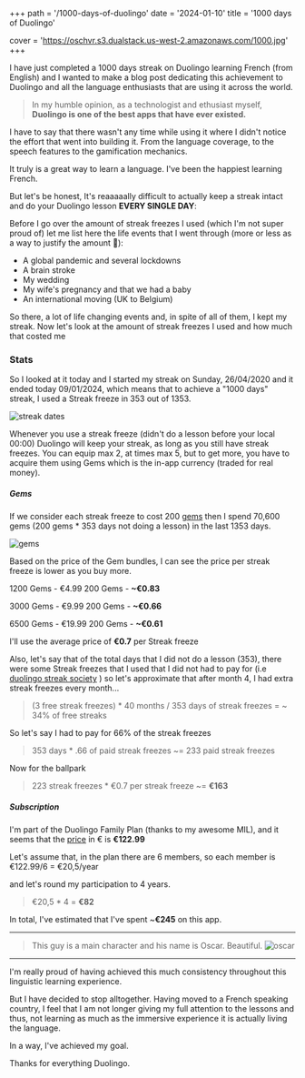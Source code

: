+++
path =  '/1000-days-of-duolingo'
date = '2024-01-10'
title =  '1000 days of Duolingo'

cover = 'https://oschvr.s3.dualstack.us-west-2.amazonaws.com/1000.jpg'
+++

I have just completed a 1000 days streak on Duolingo learning French (from English) and I wanted to make a blog post dedicating this achievement to Duolingo and all the language enthusiasts that are using it across the world.

> In my humble opinion, as a technologist and ethusiast myself, **Duolingo is one of the best apps that have ever existed.**

I have to say that there wasn't any time while using it where I didn't notice the effort that went into building it. From the language coverage, to the speech features to the gamification mechanics. 

It truly is a great way to learn a language. I've been the happiest learning French.

But let's be honest, It's reaaaaally difficult to actually keep a streak intact and do your Duolingo lesson **EVERY SINGLE DAY**:

Before I go over the amount of streak freezes I used (which I'm not super proud of) let me list here the life events that I went through (more or less as a way to justify the amount 🙈):

- A global pandemic and several lockdowns
- A brain stroke
- My wedding
- My wife's pregnancy and that we had a baby
- An international moving (UK to Belgium)

So there, a lot of life changing events and, in spite of all of them, I kept my streak. Now let's look at the amount of streak freezes I used and how much that costed me

### Stats

So I looked at it today and I started my streak on Sunday, 26/04/2020 and it ended today 09/01/2024, which means that to achieve a "1000 days" streak, I used a Streak freeze in 353 out of 1353.


![streak dates](https://oschvr.s3.dualstack.us-west-2.amazonaws.com/streak.jpg)

Whenever you use a streak freeze (didn't do a lesson before your local 00:00) Duolingo will keep your streak, as long as you still have streak freezes.
You can equip max 2, at times max 5, but to get more, you have to acquire them using Gems which is the in-app currency (traded for real money). 

##### Gems

If we consider each streak freeze to cost 200 [gems](https://duolingo.fandom.com/wiki/Gem) then I spend 70,600 gems (200 gems * 353 days not doing a lesson) in the last 1353 days.

![gems](https://oschvr.s3.dualstack.us-west-2.amazonaws.com/gems.jpg)

Based on the price of the Gem bundles, I can see the price per streak freeze is lower as you buy more.

1200 Gems -  €4.99
200 Gems   -  **~€0.83**

3000 Gems -  €9.99
200 Gems   -  **~€0.66**

6500 Gems -  €19.99
200 Gems   -  **~€0.61**

I'll use the average price of **€0.7** per Streak freeze

Also, let's say that of the total days that I did not do a lesson (353), there were some Streak freezes that I used that I did not had to pay for (i.e [duolingo streak society](https://duolingo.fandom.com/wiki/Shop/Streak_freeze) ) so let's approximate that after month 4, I had extra streak freezes every month... 

> (3 free streak freezes) * 40 months / 353 days of streak freezes
> = ~ 34% of free streaks

So let's say I had to pay for 66% of the streak freezes

> 353 days * .66 of paid streak freezes
> ~= 233 paid streak freezes

Now for the ballpark
>223 streak freezes * €0.7 per streak freeze
>~= **€163**

##### Subscription

I'm part of the Duolingo Family Plan (thanks to my awesome MIL), and it seems that the [price](https://duoplanet.com/duolingo-family-plan/#:~:text=EU%20price,per%20year%20in%20the%20EU.) in € is **€122.99**

Let's assume that, in the plan there are 6 members, so each member is €122.99/6 = €20,5/year

and let's round my participation to 4 years.

> €20,5 * 4
> = **€82**


In total, I've estimated that I've spent ~**€245**  on this app.

--- 

> This guy is a main character and his name is Oscar. Beautiful.
![oscar](https://oschvr.s3.dualstack.us-west-2.amazonaws.com/oscar.png)

---

I'm really proud of having achieved this much consistency throughout this linguistic learning experience. 

But I have decided to stop alltogether. Having moved to a French speaking country, I feel that I am not longer giving my full attention to the lessons and thus, not learning as much as the immersive experience it is actually living the language.

In a way, I've achieved my goal.

Thanks for everything Duolingo.